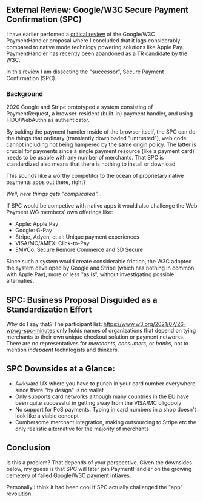 ## External Review: Google/W3C Secure Payment Confirmation (SPC)
I have earlier perfomed a [critical review](https://github.com/cyberphone/doc/blob/gh-pages/payments/paymenthandler.md#the-w3c-paymenthandler) of the Google/W3C PaymentHandler proposal
where I concluded that it lags considerably compared to native mode technlogy powering solutions like Apple Pay.
PaymentHandler has recently been abandoned as a TR candidate by the W3C.

In this review I am dissecting the "successor", Secure Payment Confirmation (SPC).

### Background
2020 Google and Stripe prototyped a system consisting of PaymentRequest, a browser-resident (built-in)
payment handler, and using FIDO/WebAuthn as authenticator.

By bulding the payment handler inside of the browser itself, the SPC can do the things
that ordinary (transiently downloaded "untrusted"), web code cannot including
not being hampered by the same origin policy.  The latter is crucial for payments
since a single payment resource (like a payment card) needs to be usable with any
number of merchants.  That SPC is standardized also means that there is
nothing to install or download.

This sounds like a worthy competitor to the ocean of proprietary native payments apps out there, right?

*Well, here things gets "complicated"...*

If SPC would be competive with native apps it would also
challenge the Web Payment WG members' own offerings like:
- Apple: Apple Pay
- Google: G-Pay
- Stripe, Adyen, et al: Unique payment experiences
- VISA/MC/AMEX: Click-to-Pay
- EMVCo: Secure Remore Commerce and 3D Secure

Since such a system would create considerable friction,
the W3C adopted the system developed by Google and Stripe (which has
nothing in common with Apple Pay), more or less "as is", without investigating
possible alternaties.

## SPC: Business Proposal Disguided as a Standardization Effort
Why do I say that? The participant list: https://www.w3.org/2021/07/26-wpwg-spc-minutes only
holds names of organizations that depend on tying merchants to their
own unique checkout solution or payment networks.
There are no representatives for *merchants*, *consumers*, or *banks*,
not to mention *indepdent* technlogists and thinkers. 

## SPC Downsides at a Glance:
- Awkward UX where you have to punch in your card number everywhere since there "by design" is no wallet
- Only supports card networks although many countries in the EU have been quite successful in getting away from the VISA/MC oligopoly
- No support for PoS payments.  Typing in card numbers in a shop doesn't look like a viable concept
- Cumbersome merchant integration, making outsourcing to Stripe etc the only realistic alternative for the majority of merchants

## Conclusion
Is this a problem? That depends of your perspective.
Given the downsides below, my guess is that SPC will later join
PaymentHandler on the growing cemetery of failed Google/W3C
payment intiaves.

Personally I think it had been cool if SPC actually challenged
the "app" revolution.
